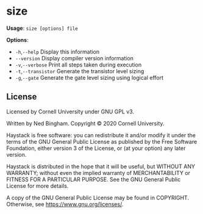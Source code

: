 # size

**Usage**: `size [options] file`

**Options**:
 - `-h`,`--help`				Display this information
 -    `--version`				Display compiler version information
 - `-v`,`--verbose`				Print all steps taken during execution
 - `-t`,`--transistor`				Generate the transistor level sizing
 - `-g`,`--gate`				Generate the gate level sizing using logical effort

## License

Licensed by Cornell University under GNU GPL v3.

Written by Ned Bingham.
Copyright © 2020 Cornell University.

Haystack is free software: you can redistribute it and/or modify
it under the terms of the GNU General Public License as published by
the Free Software Foundation, either version 3 of the License, or
(at your option) any later version.

Haystack is distributed in the hope that it will be useful,
but WITHOUT ANY WARRANTY; without even the implied warranty of
MERCHANTABILITY or FITNESS FOR A PARTICULAR PURPOSE.  See the
GNU General Public License for more details.

A copy of the GNU General Public License may be found in COPYRIGHT.
Otherwise, see <https://www.gnu.org/licenses/>.

